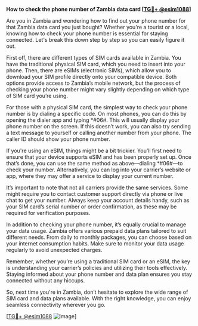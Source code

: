 **How to check the phone number of Zambia data card [[TG💪+ @esim1088](https://t.me/s/esim1088)]**

Are you in Zambia and wondering how to find out your phone number for that Zambia data card you just bought? Whether you're a tourist or a local, knowing how to check your phone number is essential for staying connected. Let's break this down step by step so you can easily figure it out.

First off, there are different types of SIM cards available in Zambia. You have the traditional physical SIM card, which you need to insert into your phone. Then, there are eSIMs (electronic SIMs), which allow you to download your SIM profile directly onto your compatible device. Both options provide access to Zambia’s mobile network, but the process of checking your phone number might vary slightly depending on which type of SIM card you’re using.

For those with a physical SIM card, the simplest way to check your phone number is by dialing a specific code. On most phones, you can do this by opening the dialer app and typing *#06#. This will usually display your phone number on the screen. If this doesn’t work, you can also try sending a text message to yourself or calling another number from your phone. The caller ID should show your phone number.

If you're using an eSIM, things might be a bit trickier. You’ll first need to ensure that your device supports eSIM and has been properly set up. Once that’s done, you can use the same method as above—dialing *#06#—to check your number. Alternatively, you can log into your carrier’s website or app, where they may offer a service to display your current number.

It’s important to note that not all carriers provide the same services. Some might require you to contact customer support directly via phone or live chat to get your number. Always keep your account details handy, such as your SIM card’s serial number or order confirmation, as these may be required for verification purposes.

In addition to checking your phone number, it’s equally crucial to manage your data usage. Zambia offers various prepaid data plans tailored to suit different needs. From daily to monthly packages, you can choose based on your internet consumption habits. Make sure to monitor your data usage regularly to avoid unexpected charges.

Remember, whether you’re using a traditional SIM card or an eSIM, the key is understanding your carrier’s policies and utilizing their tools effectively. Staying informed about your phone number and data plan ensures you stay connected without any hiccups.

So, next time you're in Zambia, don’t hesitate to explore the wide range of SIM card and data plans available. With the right knowledge, you can enjoy seamless connectivity wherever you go.

[[TG💪+ @esim1088](https://t.me/s/esim1088) ![Image](https://i.postimg.cc/Y0z9fWf4/image.png)]